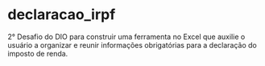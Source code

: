 # declaracao_irpf
2° Desafio do DIO para construir uma ferramenta no Excel que auxilie o usuário a organizar e reunir informações obrigatórias para a declaração do imposto de renda.
